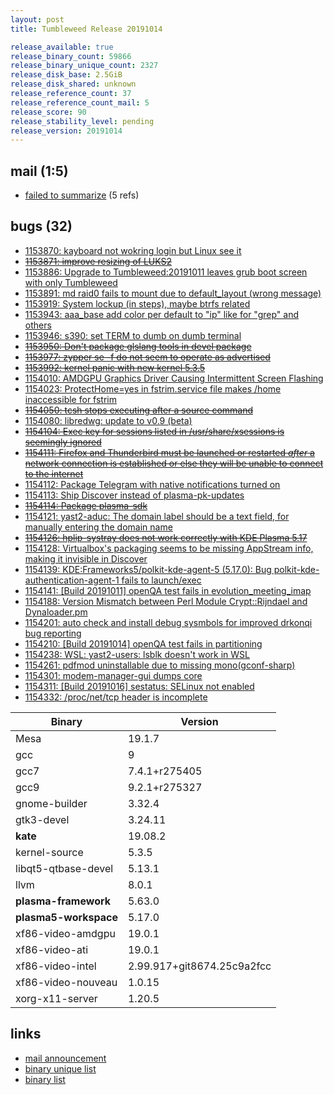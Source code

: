 ```yaml
---
layout: post
title: Tumbleweed Release 20191014

release_available: true
release_binary_count: 59866
release_binary_unique_count: 2327
release_disk_base: 2.5GiB
release_disk_shared: unknown
release_reference_count: 37
release_reference_count_mail: 5
release_score: 90
release_stability_level: pending
release_version: 20191014
---
```


## mail (1:5)

- [failed to summarize](https://lists.opensuse.org/opensuse-factory/2019-10/msg00106.html) (5 refs)

## bugs (32)

<!--more-->

- [1153870: kayboard not wokring login but Linux see it](https://bugzilla.opensuse.org/show_bug.cgi?id=1153870)
- ~~[1153871: improve resizing of LUKS2](https://bugzilla.opensuse.org/show_bug.cgi?id=1153871)~~
- [1153886: Upgrade to Tumbleweed:20191011 leaves grub boot screen with only Tumbleweed](https://bugzilla.opensuse.org/show_bug.cgi?id=1153886)
- [1153891: md raid0 fails to mount due to default_layout (wrong message)](https://bugzilla.opensuse.org/show_bug.cgi?id=1153891)
- [1153919: System lockup (in steps), maybe btrfs related](https://bugzilla.opensuse.org/show_bug.cgi?id=1153919)
- [1153943: aaa_base add color per default to "ip" like for "grep" and others](https://bugzilla.opensuse.org/show_bug.cgi?id=1153943)
- [1153946: s390: set TERM to dumb on dumb terminal](https://bugzilla.opensuse.org/show_bug.cgi?id=1153946)
- ~~[1153950: Don't package glslang tools in devel package](https://bugzilla.opensuse.org/show_bug.cgi?id=1153950)~~
- ~~[1153977: zypper se -f do not seem to operate as advertised](https://bugzilla.opensuse.org/show_bug.cgi?id=1153977)~~
- ~~[1153992: kernel panic with new kernel 5.3.5](https://bugzilla.opensuse.org/show_bug.cgi?id=1153992)~~
- [1154010: AMDGPU Graphics Driver Causing Intermittent Screen Flashing](https://bugzilla.opensuse.org/show_bug.cgi?id=1154010)
- [1154023: ProtectHome=yes in fstrim.service file makes /home inaccessible for fstrim](https://bugzilla.opensuse.org/show_bug.cgi?id=1154023)
- ~~[1154050: tcsh stops executing after a source command](https://bugzilla.opensuse.org/show_bug.cgi?id=1154050)~~
- [1154080: libredwg: update to v0.9 (beta)](https://bugzilla.opensuse.org/show_bug.cgi?id=1154080)
- ~~[1154104: Exec key for sessions listed in /usr/share/xsessions is seemingly ignored](https://bugzilla.opensuse.org/show_bug.cgi?id=1154104)~~
- ~~[1154111: Firefox and Thunderbird must be launched or restarted *after* a network connection is established or else they will be unable to connect to the internet](https://bugzilla.opensuse.org/show_bug.cgi?id=1154111)~~
- [1154112: Package Telegram with native notifications turned on](https://bugzilla.opensuse.org/show_bug.cgi?id=1154112)
- [1154113: Ship Discover instead of plasma-pk-updates](https://bugzilla.opensuse.org/show_bug.cgi?id=1154113)
- ~~[1154114: Package plasma-sdk](https://bugzilla.opensuse.org/show_bug.cgi?id=1154114)~~
- [1154121: yast2-aduc: The domain label should be a text field, for manually entering the domain name](https://bugzilla.opensuse.org/show_bug.cgi?id=1154121)
- ~~[1154126: hplip-systray does not work correctly with KDE Plasma 5.17](https://bugzilla.opensuse.org/show_bug.cgi?id=1154126)~~
- [1154128: Virtualbox's packaging seems to be missing AppStream info, making it invisible in Discover](https://bugzilla.opensuse.org/show_bug.cgi?id=1154128)
- [1154139: KDE:Frameworks5/polkit-kde-agent-5 (5.17.0): Bug polkit-kde-authentication-agent-1 fails to launch/exec](https://bugzilla.opensuse.org/show_bug.cgi?id=1154139)
- [1154141: \[Build 20191011\] openQA test fails in evolution_meeting_imap](https://bugzilla.opensuse.org/show_bug.cgi?id=1154141)
- [1154188: Version Mismatch between Perl Module Crypt::Rijndael and Dynaloader.pm](https://bugzilla.opensuse.org/show_bug.cgi?id=1154188)
- [1154201: auto check and install debug sysmbols for improved drkonqi bug reporting](https://bugzilla.opensuse.org/show_bug.cgi?id=1154201)
- [1154210: \[Build 20191014\] openQA test fails in partitioning](https://bugzilla.opensuse.org/show_bug.cgi?id=1154210)
- [1154238: WSL: yast2-users: lsblk doesn't work in WSL](https://bugzilla.opensuse.org/show_bug.cgi?id=1154238)
- [1154261: pdfmod uninstallable due to missing mono(gconf-sharp)](https://bugzilla.opensuse.org/show_bug.cgi?id=1154261)
- [1154301: modem-manager-gui dumps core](https://bugzilla.opensuse.org/show_bug.cgi?id=1154301)
- [1154311: \[Build 20191016\] sestatus: SELinux not enabled](https://bugzilla.opensuse.org/show_bug.cgi?id=1154311)
- [1154332: /proc/net/tcp header is incomplete](https://bugzilla.opensuse.org/show_bug.cgi?id=1154332)

Binary | Version
--- | ---
Mesa | 19.1.7
gcc | 9
gcc7 | 7.4.1+r275405
gcc9 | 9.2.1+r275327
gnome-builder | 3.32.4
gtk3-devel | 3.24.11
**kate** | 19.08.2
kernel-source | 5.3.5
libqt5-qtbase-devel | 5.13.1
llvm | 8.0.1
**plasma-framework** | 5.63.0
**plasma5-workspace** | 5.17.0
xf86-video-amdgpu | 19.0.1
xf86-video-ati | 19.0.1
xf86-video-intel | 2.99.917+git8674.25c9a2fcc
xf86-video-nouveau | 1.0.15
xorg-x11-server | 1.20.5

## links

- [mail announcement](https://lists.opensuse.org/opensuse-factory/2019-10/msg00093.html)
- [binary unique list](http://download.opensuse.org/history/20191014/rpm.unique.list)
- [binary list](http://download.opensuse.org/history/20191014/rpm.list)
